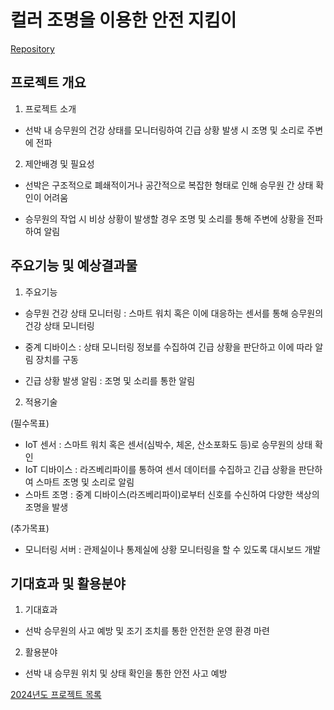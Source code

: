 # 컬러 조명을 이용한 안전 지킴이

[Repository](https://github.com/kckwon/slfs)

## 프로젝트 개요

1. 프로젝트 소개

- 선박 내 승무원의 건강 상태를 모니터링하여 긴급 상황 발생 시 조명 및 소리로 주변에 전파

2. 제안배경 및 필요성

- 선박은 구조적으로 폐쇄적이거나 공간적으로 복잡한 형태로 인해 승무원 간 상태 확인이 어려움

- 승무원의 작업 시 비상 상황이 발생할 경우 조명 및 소리를 통해 주변에 상황을 전파하여 알림

## 주요기능 및 예상결과물

1. 주요기능

- 승무원 건강 상태 모니터링 : 스마트 워치 혹은 이에 대응하는 센서를 통해 승무원의 건강 상태 모니터링

- 중계 디바이스 : 상태 모니터링 정보를 수집하여 긴급 상황을 판단하고 이에 따라 알림 장치를 구동

- 긴급 상황 발생 알림 : 조명 및 소리를 통한 알림

2. 적용기술

(필수목표)

- IoT 센서 : 스마트 워치 혹은 센서(심박수, 체온, 산소포화도 등)로 승무원의 상태 확인
-  IoT 디바이스 : 라즈베리파이를 통하여 센서 데이터를 수집하고 긴급 상황을 판단하여 스마트 조명 및 소리로 알림
- 스마트 조명 : 중계 디바이스(라즈베리파이)로부터 신호를 수신하여 다양한 색상의 조명을 발생

(추가목표)

- 모니터링 서버 : 관제실이나 통제실에 상황 모니터링을 할 수 있도록 대시보드 개발

## 기대효과 및 활용분야

1. 기대효과

- 선박 승무원의 사고 예방 및 조기 조치를 통한 안전한 운영 환경 마련

2. 활용분야

- 선박 내 승무원 위치 및 상태 확인을 통한 안전 사고 예방

[2024년도 프로젝트 목록](../README.md)